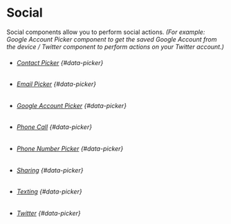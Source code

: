# Social

Social components allow you to perform social actions. _(For example: Google Account Picker component to get the saved Google Account from the device / Twitter component to perform actions on your Twitter account.)_

* ###### [Contact Picker](/components/social/contact-picker.md) {#data-picker}
* ###### [Email Picker](/components/social/email-picker.md) {#data-picker}
* ###### [Google Account Picker](/components/social/google-account-picker.md) {#data-picker}
* ###### [Phone Call](/components/social/phone-call.md) {#data-picker}
* ###### [Phone Number Picker](/components/social/phone-number-picker.md) {#data-picker}
* ###### [Sharing](/components/social/sharing.md) {#data-picker}
* ###### [Texting](/components/social/texting.md) {#data-picker}
* ###### [Twitter](/components/social/twitter.md) {#data-picker}



